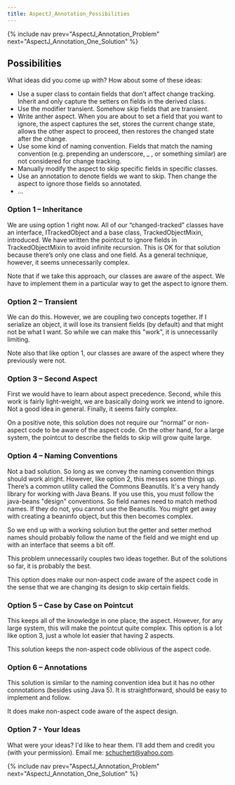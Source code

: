 ```yaml
---
title: AspectJ_Annotation_Possibilities
---
```

{% include nav prev="AspectJ_Annotation_Problem" next="AspectJ_Annotation_One_Solution" %}

## Possibilities
What ideas did you come up with? How about some of these ideas:
* Use a super class to contain fields that don’t affect change tracking. Inherit and only capture the setters on fields in the derived class.
* Use the modifier transient. Somehow skip fields that are transient.
* Write anther aspect. When you are about to set a field that you want to ignore, the aspect captures the set, stores the current change state, allows the other aspect to proceed, then restores the changed state after the change.
* Use some kind of naming convention. Fields that match the naming convention (e.g. prepending an underscore, _ , or something similar) are not considered for change tracking.
* Manually modify the aspect to skip specific fields in specific classes.
* Use an annotation to denote fields we want to skip. Then change the aspect to ignore those fields so annotated.
* ...

### Option 1 – Inheritance
We are using option 1 right now. All of our “changed-tracked” classes have an interface, ITrackedObject and a base class, TrackedObjectMixin, introduced. We have written the pointcut to ignore fields in TrackedObjectMixin to avoid infinite recursion. This is OK for that solution because there’s only one class and one field. As a general technique, however, it seems unnecessarily complex.

Note that if we take this approach, our classes are aware of the aspect. We have to implement them in a particular way to get the aspect to ignore them.

### Option 2 – Transient
We can do this. However, we are coupling two concepts together. If I serialize an object, it will lose its transient fields (by default) and that might not be what I want. So while we can make this "work", it is unnecessarily limiting.

Note also that like option 1, our classes are aware of the aspect where they previously were not.

### Option 3 – Second Aspect
First we would have to learn about aspect precedence. Second, while this work is fairly light-weight, we are basically doing work we intend to ignore. Not a good idea in general. Finally, it seems fairly complex.

On a positive note, this solution does not require our “normal” or non-aspect code to be aware of the aspect code. On the other hand, for a large system, the pointcut to describe the fields to skip will grow quite large.

### Option 4 – Naming Conventions
Not a bad solution. So long as we convey the naming convention things should work alright. However, like option 2, this messes some things up. There’s a common utility called the Commons Beanutils. It's a very handy library for working with Java Beans. If you use this, you must follow the java-beans "design" conventions. So field names need to match method names. If they do not, you cannot use the Beanutils. You might get away with creating a beaninfo object, but this then becomes complex. 

So we end up with a working solution but the getter and setter method names should probably follow the name of the field and we might end up with an interface that seems a bit off. 

This problem unnecessarily couples two ideas together. But of the solutions so far, it is probably the best.

This option does make our non-aspect code aware of the aspect code in the sense that we are changing its design to skip certain fields.

### Option 5 – Case by Case on Pointcut
This keeps all of the knowledge in one place, the aspect. However, for any large system, this will make the pointcut quite complex. This option is a lot like option 3, just a whole lot easier that having 2 aspects.

This solution keeps the non-aspect code oblivious of the aspect code.

### Option 6 – Annotations
This solution is similar to the naming convention idea but it has no other connotations (besides using Java 5). It is straightforward, should be easy to implement and follow.

It does make non-aspect code aware of the aspect design.

### Option 7 - Your Ideas
What were your ideas? I'd like to hear them. I'll add them and credit you (with your permission). Email me: schuchert@yahoo.com.

{% include nav prev="AspectJ_Annotation_Problem" next="AspectJ_Annotation_One_Solution" %}

